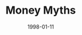 ---
layout: message
category: message
series: "Dollars, Sense and Sensibility"
title: "Money Myths "
date: 1998-01-11
audio-description: "How to handle our money in a way that makes sense and pleases God. "
audio: ""
audio-title: "Money Myths "
audio-duration: ":"
---